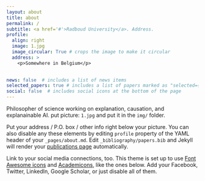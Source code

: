 ```yaml
---
layout: about
title: about
permalink: /
subtitle: <a href='#'>Radboud University</a>. Address.  
profile:
  align: right
  image: 1.jpg
  image_circular: True # crops the image to make it circular
  address: >
    <p>Somewhere in Belgium</p>
 

news: false  # includes a list of news items
selected_papers: true # includes a list of papers marked as "selected={true}"
social: false  # includes social icons at the bottom of the page
---
```


Philosopher of science working on explanation, causation, and explanainable AI. put picture: `1.jpg` and put it in the `img/` folder.

Put your address / P.O. box / other info right below your picture. You can also disable any these elements by editing `profile` property of the YAML header of your `_pages/about.md`. Edit `_bibliography/papers.bib` and Jekyll will render your [publications page](/al-folio/publications/) automatically.

Link to your social media connections, too. This theme is set up to use [Font Awesome icons](http://fortawesome.github.io/Font-Awesome/) and [Academicons](https://jpswalsh.github.io/academicons/), like the ones below. Add your Facebook, Twitter, LinkedIn, Google Scholar, or just disable all of them.
